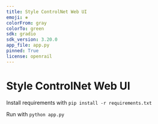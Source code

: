 ```yaml
---
title: Style ControlNet Web UI
emoji: ❅
colorFrom: gray
colorTo: green
sdk: gradio
sdk_version: 3.20.0
app_file: app.py
pinned: True
license: openrail
---
```


# **Style ControlNet Web UI**

Install requirements with `pip install -r requirements.txt`

Run with `python app.py`
